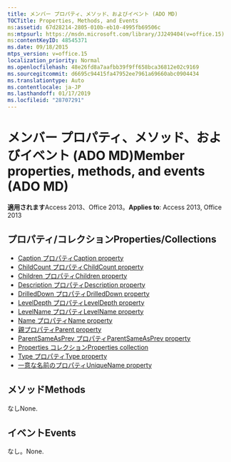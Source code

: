 ```yaml
---
title: メンバー プロパティ、メソッド、およびイベント (ADO MD)
TOCTitle: Properties, Methods, and Events
ms:assetid: 67d28214-2805-010b-eb10-4995fb69506c
ms:mtpsurl: https://msdn.microsoft.com/library/JJ249404(v=office.15)
ms:contentKeyID: 48545371
ms.date: 09/18/2015
mtps_version: v=office.15
localization_priority: Normal
ms.openlocfilehash: 48e26fd8a7aafbb39f9ff658bca36812e02c9169
ms.sourcegitcommit: d6695c94415fa47952ee7961a69660abc0904434
ms.translationtype: Auto
ms.contentlocale: ja-JP
ms.lasthandoff: 01/17/2019
ms.locfileid: "28707291"
---
```

# <a name="member-properties-methods-and-events-ado-md"></a><span data-ttu-id="81c6c-102">メンバー プロパティ、メソッド、およびイベント (ADO MD)</span><span class="sxs-lookup"><span data-stu-id="81c6c-102">Member properties, methods, and events (ADO MD)</span></span>

<span data-ttu-id="81c6c-103">**適用されます**Access 2013、Office 2013。</span><span class="sxs-lookup"><span data-stu-id="81c6c-103">**Applies to**: Access 2013, Office 2013</span></span>

## <a name="propertiescollections"></a><span data-ttu-id="81c6c-104">プロパティ/コレクション</span><span class="sxs-lookup"><span data-stu-id="81c6c-104">Properties/Collections</span></span>

- [<span data-ttu-id="81c6c-105">Caption プロパティ</span><span class="sxs-lookup"><span data-stu-id="81c6c-105">Caption property</span></span>](caption-property-ado-md.md)
- [<span data-ttu-id="81c6c-106">ChildCount プロパティ</span><span class="sxs-lookup"><span data-stu-id="81c6c-106">ChildCount property</span></span>](childcount-property-ado-md.md)
- [<span data-ttu-id="81c6c-107">Children プロパティ</span><span class="sxs-lookup"><span data-stu-id="81c6c-107">Children property</span></span>](children-property-ado-md.md)
- [<span data-ttu-id="81c6c-108">Description プロパティ</span><span class="sxs-lookup"><span data-stu-id="81c6c-108">Description property</span></span>](description-property-ado-md.md)
- [<span data-ttu-id="81c6c-109">DrilledDown プロパティ</span><span class="sxs-lookup"><span data-stu-id="81c6c-109">DrilledDown property</span></span>](drilleddown-property-ado-md.md)
- [<span data-ttu-id="81c6c-110">LevelDepth プロパティ</span><span class="sxs-lookup"><span data-stu-id="81c6c-110">LevelDepth property</span></span>](leveldepth-property-ado-md.md)
- [<span data-ttu-id="81c6c-111">LevelName プロパティ</span><span class="sxs-lookup"><span data-stu-id="81c6c-111">LevelName property</span></span>](levelname-property-ado-md.md)
- [<span data-ttu-id="81c6c-112">Name プロパティ</span><span class="sxs-lookup"><span data-stu-id="81c6c-112">Name property</span></span>](name-property-ado-md.md)
- [<span data-ttu-id="81c6c-113">親プロパティ</span><span class="sxs-lookup"><span data-stu-id="81c6c-113">Parent property</span></span>](parent-property-ado-md.md)
- [<span data-ttu-id="81c6c-114">ParentSameAsPrev プロパティ</span><span class="sxs-lookup"><span data-stu-id="81c6c-114">ParentSameAsPrev property</span></span>](parentsameasprev-property-ado-md.md)
- [<span data-ttu-id="81c6c-115">Properties コレクション</span><span class="sxs-lookup"><span data-stu-id="81c6c-115">Properties collection</span></span>](properties-collection-ado.md)
- [<span data-ttu-id="81c6c-116">Type プロパティ</span><span class="sxs-lookup"><span data-stu-id="81c6c-116">Type property</span></span>](type-property-ado-md.md)
- [<span data-ttu-id="81c6c-117">一意な名前のプロパティ</span><span class="sxs-lookup"><span data-stu-id="81c6c-117">UniqueName property</span></span>](uniquename-property-ado-md.md)


## <a name="methods"></a><span data-ttu-id="81c6c-118">メソッド</span><span class="sxs-lookup"><span data-stu-id="81c6c-118">Methods</span></span>

<span data-ttu-id="81c6c-119">なし</span><span class="sxs-lookup"><span data-stu-id="81c6c-119">None.</span></span>

## <a name="events"></a><span data-ttu-id="81c6c-120">イベント</span><span class="sxs-lookup"><span data-stu-id="81c6c-120">Events</span></span>

<span data-ttu-id="81c6c-121">なし。</span><span class="sxs-lookup"><span data-stu-id="81c6c-121">None.</span></span>

